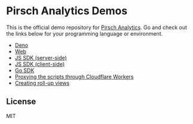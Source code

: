 # Pirsch Analytics Demos

This is the official demo repository for [Pirsch Analytics](https://pirsch.io). Go and check out the links below for your programming language or environment.

* [Deno](/deno)
* [Web](/web)
* [JS SDK (server-side)](/js-sdk)
* [JS SDK (client-side)](/js-sdk-web)
* [Go SDK](/go-sdk)
* [Proxying the scripts through Cloudflare Workers](/cloudflare-workers)
* [Creating roll-up views](/rollup)

## License

MIT

